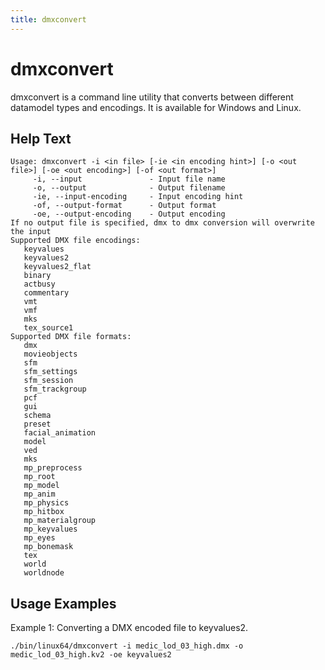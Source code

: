 ```yaml
---
title: dmxconvert
---
```


# dmxconvert

dmxconvert is a command line utility that converts between different datamodel types and encodings. It is available for Windows and Linux.

## Help Text

```
Usage: dmxconvert -i <in file> [-ie <in encoding hint>] [-o <out file>] [-oe <out encoding>] [-of <out format>]
     -i, --input               - Input file name
     -o, --output              - Output filename
     -ie, --input-encoding     - Input encoding hint
     -of, --output-format      - Output format
     -oe, --output-encoding    - Output encoding
If no output file is specified, dmx to dmx conversion will overwrite the input
Supported DMX file encodings:
   keyvalues
   keyvalues2
   keyvalues2_flat
   binary
   actbusy
   commentary
   vmt
   vmf
   mks
   tex_source1
Supported DMX file formats:
   dmx
   movieobjects
   sfm
   sfm_settings
   sfm_session
   sfm_trackgroup
   pcf
   gui
   schema
   preset
   facial_animation
   model
   ved
   mks
   mp_preprocess
   mp_root
   mp_model
   mp_anim
   mp_physics
   mp_hitbox
   mp_materialgroup
   mp_keyvalues
   mp_eyes
   mp_bonemask
   tex
   world
   worldnode
```

## Usage Examples

Example 1: Converting a DMX encoded file to keyvalues2.
```
./bin/linux64/dmxconvert -i medic_lod_03_high.dmx -o medic_lod_03_high.kv2 -oe keyvalues2
```